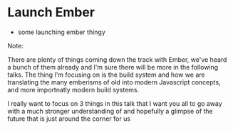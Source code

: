 # Launch Ember

- some launching ember thingy

Note:

There are plenty of things coming down the track with Ember, we've heard a bunch of them already and I'm sure there will be more in the following talks. The thing I'm focusing on is the build system and how we are translating the many emberisms of old into modern Javascript concepts, and more importnatly modern build systems.

I really want to focus on 3 things in this talk that I want you all to go away with a much stronger understanding of and hopefully a glimpse of the future that is just around the corner for us